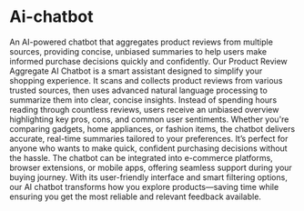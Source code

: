 # Ai-chatbot
An AI-powered chatbot that aggregates product reviews from multiple sources, providing concise, unbiased summaries to help users make informed purchase decisions quickly and confidently.
Our Product Review Aggregate AI Chatbot is a smart assistant designed to simplify your shopping experience. It scans and collects product reviews from various trusted sources, then uses advanced natural language processing to summarize them into clear, concise insights. Instead of spending hours reading through countless reviews, users receive an unbiased overview highlighting key pros, cons, and common user sentiments. Whether you're comparing gadgets, home appliances, or fashion items, the chatbot delivers accurate, real-time summaries tailored to your preferences. It’s perfect for anyone who wants to make quick, confident purchasing decisions without the hassle. The chatbot can be integrated into e-commerce platforms, browser extensions, or mobile apps, offering seamless support during your buying journey. With its user-friendly interface and smart filtering options, our AI chatbot transforms how you explore products—saving time while ensuring you get the most reliable and relevant feedback available.
